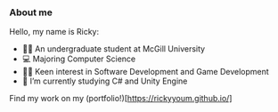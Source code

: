 ### About me

Hello, my name is Ricky:
- 👨‍🎓 An undergraduate student at McGill University
- 💻 Majoring Computer Science 
- 👩‍💻 Keen interest in Software Development and Game Development
- 🔭 I’m currently studying C# and Unity Engine

Find my work on my (portfolio!)[https://rickyyoum.github.io/]
<!--
**RickyYoum/RickyYoum** is a ✨ _special_ ✨ repository because its `README.md` (this file) appears on your GitHub profile.

Here are some ideas to get you started:



- 👯 I’m looking to collaborate on ...
- 🤔 I’m looking for help with ...
- 💬 Ask me about ...
- 📫 How to reach me: ...
- 😄 Pronouns: ...
- ⚡ Fun fact: ...
-->
